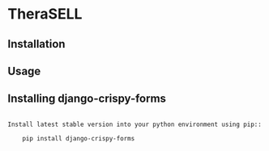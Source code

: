 # TheraSELL

## Installation

## Usage

## Installing django-crispy-forms
~~~~~~~~~~~~~~~~~~~~~~~~~~~~~~

Install latest stable version into your python environment using pip::

    pip install django-crispy-forms
